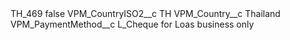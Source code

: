 <?xml version="1.0" encoding="UTF-8"?>
<CustomMetadata xmlns="http://soap.sforce.com/2006/04/metadata" xmlns:xsi="http://www.w3.org/2001/XMLSchema-instance" xmlns:xsd="http://www.w3.org/2001/XMLSchema">
    <label>TH_469</label>
    <protected>false</protected>
    <values>
        <field>VPM_CountryISO2__c</field>
        <value xsi:type="xsd:string">TH</value>
    </values>
    <values>
        <field>VPM_Country__c</field>
        <value xsi:type="xsd:string">Thailand</value>
    </values>
    <values>
        <field>VPM_PaymentMethod__c</field>
        <value xsi:type="xsd:string">L_Cheque for Loas business only</value>
    </values>
</CustomMetadata>
